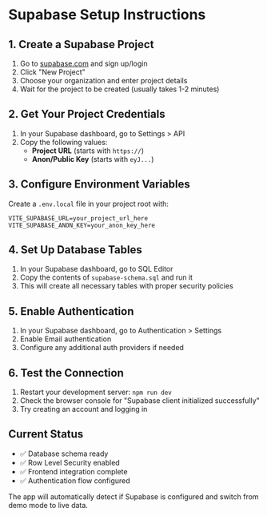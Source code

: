 
# Supabase Setup Instructions

## 1. Create a Supabase Project

1. Go to [supabase.com](https://supabase.com) and sign up/login
2. Click "New Project"
3. Choose your organization and enter project details
4. Wait for the project to be created (usually takes 1-2 minutes)

## 2. Get Your Project Credentials

1. In your Supabase dashboard, go to Settings > API
2. Copy the following values:
   - **Project URL** (starts with `https://`)
   - **Anon/Public Key** (starts with `eyJ...`)

## 3. Configure Environment Variables

Create a `.env.local` file in your project root with:

```
VITE_SUPABASE_URL=your_project_url_here
VITE_SUPABASE_ANON_KEY=your_anon_key_here
```

## 4. Set Up Database Tables

1. In your Supabase dashboard, go to SQL Editor
2. Copy the contents of `supabase-schema.sql` and run it
3. This will create all necessary tables with proper security policies

## 5. Enable Authentication

1. In your Supabase dashboard, go to Authentication > Settings
2. Enable Email authentication
3. Configure any additional auth providers if needed

## 6. Test the Connection

1. Restart your development server: `npm run dev`
2. Check the browser console for "Supabase client initialized successfully"
3. Try creating an account and logging in

## Current Status

- ✅ Database schema ready
- ✅ Row Level Security enabled
- ✅ Frontend integration complete
- ✅ Authentication flow configured

The app will automatically detect if Supabase is configured and switch from demo mode to live data.
